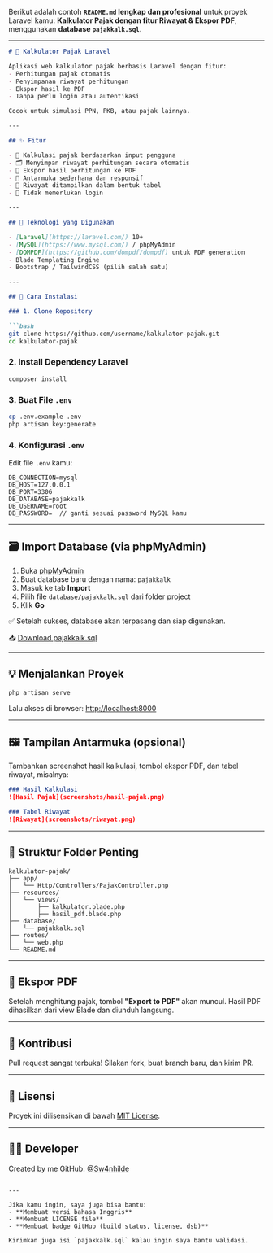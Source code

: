 Berikut adalah contoh **`README.md` lengkap dan profesional** untuk proyek Laravel kamu: **Kalkulator Pajak dengan fitur Riwayat & Ekspor PDF**, menggunakan **database `pajakkalk.sql`**.

---

````markdown
# 🧮 Kalkulator Pajak Laravel

Aplikasi web kalkulator pajak berbasis Laravel dengan fitur:
- Perhitungan pajak otomatis
- Penyimpanan riwayat perhitungan
- Ekspor hasil ke PDF
- Tanpa perlu login atau autentikasi

Cocok untuk simulasi PPN, PKB, atau pajak lainnya.

---

## ✨ Fitur

- 💸 Kalkulasi pajak berdasarkan input pengguna
- 🗂 Menyimpan riwayat perhitungan secara otomatis
- 📄 Ekspor hasil perhitungan ke PDF
- 📱 Antarmuka sederhana dan responsif
- 🧾 Riwayat ditampilkan dalam bentuk tabel
- 🔐 Tidak memerlukan login

---

## 🧰 Teknologi yang Digunakan

- [Laravel](https://laravel.com/) 10+
- [MySQL](https://www.mysql.com/) / phpMyAdmin
- [DOMPDF](https://github.com/dompdf/dompdf) untuk PDF generation
- Blade Templating Engine
- Bootstrap / TailwindCSS (pilih salah satu)

---

## 🚀 Cara Instalasi

### 1. Clone Repository

```bash
git clone https://github.com/username/kalkulator-pajak.git
cd kalkulator-pajak
````

### 2. Install Dependency Laravel

```bash
composer install
```

### 3. Buat File `.env`

```bash
cp .env.example .env
php artisan key:generate
```

### 4. Konfigurasi `.env`

Edit file `.env` kamu:

```
DB_CONNECTION=mysql
DB_HOST=127.0.0.1
DB_PORT=3306
DB_DATABASE=pajakkalk
DB_USERNAME=root
DB_PASSWORD=  // ganti sesuai password MySQL kamu
```

---

## 🗃️ Import Database (via phpMyAdmin)

1. Buka [phpMyAdmin](http://localhost/phpmyadmin)
2. Buat database baru dengan nama: `pajakkalk`
3. Masuk ke tab **Import**
4. Pilih file `database/pajakkalk.sql` dari folder project
5. Klik **Go**

✅ Setelah sukses, database akan terpasang dan siap digunakan.

📥 [Download pajakkalk.sql](database/pajakkalk.sql)

---

## 💡 Menjalankan Proyek

```bash
php artisan serve
```

Lalu akses di browser: [http://localhost:8000](http://localhost:8000)

---

## 🖼️ Tampilan Antarmuka (opsional)

Tambahkan screenshot hasil kalkulasi, tombol ekspor PDF, dan tabel riwayat, misalnya:

```markdown
### Hasil Kalkulasi
![Hasil Pajak](screenshots/hasil-pajak.png)

### Tabel Riwayat
![Riwayat](screenshots/riwayat.png)
```

---

## 📄 Struktur Folder Penting

```
kalkulator-pajak/
├── app/
│   └── Http/Controllers/PajakController.php
├── resources/
│   └── views/
│       ├── kalkulator.blade.php
│       ├── hasil_pdf.blade.php
├── database/
│   └── pajakkalk.sql
├── routes/
│   └── web.php
└── README.md
```

---

## 📄 Ekspor PDF

Setelah menghitung pajak, tombol **"Export to PDF"** akan muncul. Hasil PDF dihasilkan dari view Blade dan diunduh langsung.

---

## 🤝 Kontribusi

Pull request sangat terbuka!
Silakan fork, buat branch baru, dan kirim PR.

---

## 📜 Lisensi

Proyek ini dilisensikan di bawah [MIT License](LICENSE).

---

## 🙋‍♂️ Developer

Created by me
GitHub: [@Sw4nhilde](https://github.com/Sw4nhilde)

```

---

Jika kamu ingin, saya juga bisa bantu:
- **Membuat versi bahasa Inggris**
- **Membuat LICENSE file**
- **Membuat badge GitHub (build status, license, dsb)**

Kirimkan juga isi `pajakkalk.sql` kalau ingin saya bantu validasi.
```
